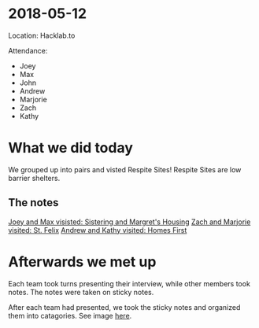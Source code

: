 # 2018-05-12
Location: Hacklab.to

Attendance:
  * Joey
  * Max
  * John
  * Andrew
  * Marjorie
  * Zach
  * Kathy

# What we did today
We grouped up into pairs and visted Respite Sites! Respite Sites are low barrier shelters.

## The notes
[Joey and Max visisted: Sistering and Margret's Housing]()
[Zach and Marjorie visited: St. Felix]()
[Andrew and Kathy visited: Homes First]()

# Afterwards we met up
Each team took turns presenting their interview, while other members took notes. The notes were taken on sticky notes.

After each team had presented, we took the sticky notes and organized them into catagories. See image [here]().
